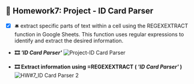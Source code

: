 ## 🎍 Homework7: Project - ID Card Parser
- [x] 🛎 extract specific parts of text within a cell using the REGEXEXTRACT function in Google Sheets. This function uses regular expressions to identify and extract the desired information.
  
- **🎞 *'ID Card Parser'*** 
![Project-ID Card Parser](https://github.com/user-attachments/assets/1508b1a6-2a64-4624-9d73-631ef32b1165)


- **🎞 Extract information using **=REGEXEXTRACT** ( *'ID Card Parser'* )** 
![HW#7_ID Card Parser 2](https://github.com/user-attachments/assets/afa74da0-5eb0-4c9f-ab66-680eaaee8916)
